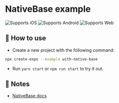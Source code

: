 # NativeBase example

![Supports iOS](https://img.shields.io/badge/iOS-000.svg?style=flat-square&logo=APPLE&labelColor=999999&logoColor=fff)
![Supports Android](https://img.shields.io/badge/Android-000.svg?style=flat-square&logo=ANDROID&labelColor=A4C639&logoColor=fff)
![Supports Web](https://img.shields.io/badge/web-4630EB.svg?style=flat-square&logo=GOOGLE-CHROME&labelColor=4285F4&logoColor=fff)

## 🚀 How to use

- Create a new project with the following command:

```sh
npx create-expo --example with-native-base
```

- Run `yarn start` or `npm run start` to try it out.

## 📝 Notes

- [NativeBase docs](https://docs.nativebase.io/)
